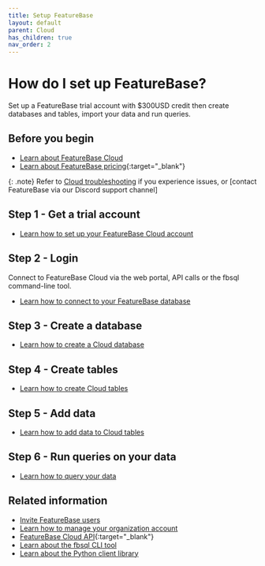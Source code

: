 ```yaml
---
title: Setup FeatureBase
layout: default
parent: Cloud
has_children: true
nav_order: 2
---
```


# How do I set up FeatureBase?

Set up a FeatureBase trial account with $300USD credit then create databases and tables, import your data and run queries.

## Before you begin

* [Learn about FeatureBase Cloud](/docs/cloud/cloud-home)
* [Learn about FeatureBase pricing](https://www.featurebase.com/pricing){:target="_blank"}

{: .note}
Refer to [Cloud troubleshooting](/docs/cloud/cloud-troubleshooting/cloud-troubleshooting-home) if you experience issues, or [contact FeatureBase via our Discord support channel]

## Step 1 - Get a trial account

* [Learn how to set up your FeatureBase Cloud account](/docs/cloud/cloud-org/cloud-signup)

## Step 2 - Login

Connect to FeatureBase Cloud via the web portal, API calls or the fbsql command-line tool.

* [Learn how to connect to your FeatureBase database](/docs/cloud/cloud-db-connect/cloud-db-connect)

## Step 3 - Create a database

* [Learn how to create a Cloud database](/docs/cloud/cloud-databases/cloud-db-manage)

## Step 4 - Create tables

* [Learn how to create Cloud tables](/docs/cloud/cloud-tables/cloud-table-manage)

## Step 5 - Add data

* [Learn how to add data to Cloud tables](/docs/cloud/cloud-ingest/cloud-ingest-manage)

## Step 6 - Run queries on your data

* [Learn how to query your data](/docs/cloud/cloud-query/cloud-query-home)

## Related information

* [Invite FeatureBase users](/docs/cloud/cloud-users/cloud-users-manage)
* [Learn how to manage your organization account](/docs/cloud/cloud-org/cloud-org-manage)
* [FeatureBase Cloud API](https://api-docs-featurebase-cloud.redoc.ly/){:target="_blank"}
* [Learn about the fbsql CLI tool](/docs/tools/fbsql/fbsql-home)
* [Learn about the Python client library](/docs/tools/python-client-library/python-client-library-home)
